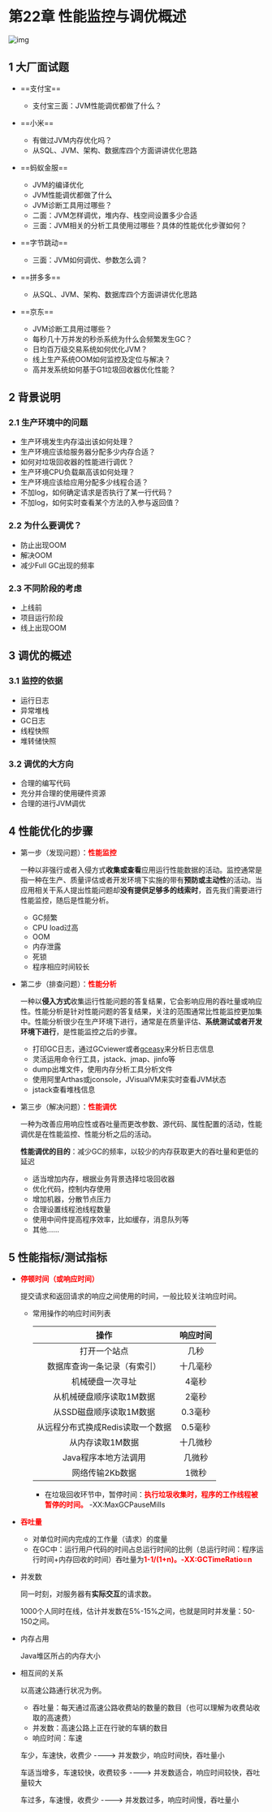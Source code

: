 # 第22章 性能监控与调优概述

![img](images/第01章：概述篇.jpg)

## 1 大厂面试题

* ==支付宝==
  * 支付宝三面：JVM性能调优都做了什么？
* ==小米==
  * 有做过JVM内存优化吗？
  * 从SQL、JVM、架构、数据库四个方面讲讲优化思路
* ==蚂蚁金服==
  * JVM的编译优化
  * JVM性能调优都做了什么
  * JVM诊断工具用过哪些？
  * 二面：JVM怎样调优，堆内存、栈空间设置多少合适
  * 三面：JVM相关的分析工具使用过哪些？具体的性能优化步骤如何？

* ==字节跳动==
  * 三面：JVM如何调优、参数怎么调？
* ==拼多多==
  * 从SQL、JVM、架构、数据库四个方面讲讲优化思路
* ==京东==
  * JVM诊断工具用过哪些？
  * 每秒几十万并发的秒杀系统为什么会频繁发生GC？
  * 日均百万级交易系统如何优化JVM？
  * 线上生产系统OOM如何监控及定位与解决？
  * 高并发系统如何基于G1垃圾回收器优化性能？



## 2 背景说明

### 2.1 生产环境中的问题

* 生产环境发生内存溢出该如何处理？
* 生产环境应该给服务器分配多少内存合适？
* 如何对垃圾回收器的性能进行调优？
* 生产环境CPU负载飙高该如何处理？
* 生产环境应该给应用分配多少线程合适？
* 不加log，如何确定请求是否执行了某一行代码？
* 不加log，如何实时查看某个方法的入参与返回值？

### 2.2 为什么要调优？

* 防止出现OOM
* 解决OOM
* 减少Full GC出现的频率

### 2.3 不同阶段的考虑

* 上线前
* 项目运行阶段
* 线上出现OOM



## 3 调优的概述

### 3.1 监控的依据

* 运行日志
* 异常堆栈
* GC日志
* 线程快照
* 堆转储快照

### 3.2 调优的大方向

* 合理的编写代码
* 充分并合理的使用硬件资源
* 合理的进行JVM调优



## 4 性能优化的步骤

* 第一步（发现问题）：<font color=red>**性能监控**</font>

  一种以非强行或者入侵方式**收集或查看**应用运行性能数据的活动。监控通常是指一种在生产、质量评估或者开发环境下实施的带有**预防或主动性**的活动。当应用相关干系人提出性能问题却**没有提供足够多的线索时**，首先我们需要进行性能监控，随后是性能分析。

  * GC频繁
  * CPU load过高
  * OOM
  * 内存泄露
  * 死锁
  * 程序相应时间较长

* 第二步（排查问题）：<font color=red>**性能分析**</font>
  
  一种以**侵入方式**收集运行性能问题的答复结果，它会影响应用的吞吐量或响应性。性能分析是针对性能问题的答复结果，关注的范围通常比性能监控更加集中。性能分析很少在生产环境下进行，通常是在质量评估、**系统测试或者开发环境下进行**，是性能监控之后的步骤。
  
  * 打印GC日志，通过GCviewer或者[gceasy](https://gceasy.io/)来分析日志信息
  * 灵活运用命令行工具，jstack、jmap、jinfo等
  * dump出堆文件，使用内存分析工具分析文件
  * 使用阿里Arthas或jconsole，JVisualVM来实时查看JVM状态
  * jstack查看堆栈信息
  
* 第三步（解决问题）：<font color=red>**性能调优**</font>
  
  一种为改善应用响应性或吞吐量而更改参数、源代码、属性配置的活动，性能调优是在性能监控、性能分析之后的活动。
  
  **性能调优的目的**：减少GC的频率，以较少的内存获取更大的吞吐量和更低的延迟
  
  * 适当增加内存，根据业务背景选择垃圾回收器
  * 优化代码，控制内存使用
  * 增加机器，分散节点压力
  * 合理设置线程池线程数量
  * 使用中间件提高程序效率，比如缓存，消息队列等
  * 其他......



## 5 性能指标/测试指标

* <font color=red>**停顿时间（或响应时间）**</font>

  提交请求和返回请求的响应之间使用的时间，一般比较关注响应时间。

  * 常用操作的响应时间列表

    |               操作                | 响应时间 |
    | :-------------------------------: | :------: |
    |           打开一个站点            |   几秒   |
    |   数据库查询一条记录（有索引）    | 十几毫秒 |
    |         机械硬盘一次寻址          |  4毫秒   |
    |     从机械硬盘顺序读取1M数据      |  2毫秒   |
    |      从SSD磁盘顺序读取1M数据      | 0.3毫秒  |
    | 从远程分布式换成Redis读取一个数据 | 0.5毫秒  |
    |         从内存读取1M数据          | 十几微秒 |
    |       Java程序本地方法调用        |  几微秒  |
    |          网络传输2Kb数据          |  1微秒   |

    * 在垃圾回收环节中，暂停时间：<font color=red>**执行垃圾收集时，程序的工作线程被暂停的时间。**</font> -XX:MaxGCPauseMills

* <font color=red>**吞吐量**</font>

  * 对单位时间内完成的工作量（请求）的度量
  * 在GC中：运行用户代码的时间占总运行时间的比例（总运行时间：程序运行时间+内存回收的时间）吞吐量为<font color=red>**1-1/(1+n)。-XX:GCTimeRatio=n**</font>

* 并发数

  同一时刻，对服务器有**实际交互**的请求数。

  1000个人同时在线，估计并发数在5%-15%之间，也就是同时并发量：50-150之间。

* 内存占用

  Java堆区所占的内存大小

* 相互间的关系

  以高速公路通行状况为例。

  * 吞吐量：每天通过高速公路收费站的数量的数目（也可以理解为收费站收取的高速费）
  * 并发数：高速公路上正在行驶的车辆的数目
  * 响应时间：车速

  车少，车速快，收费少 ----> 并发数少，响应时间快，吞吐量小

  车适当增多，车速较快，收费较多 ----> 并发数适合，响应时间较快，吞吐量较大

  车过多，车速慢，收费少 ----> 并发数过多，响应时间慢，吞吐量小